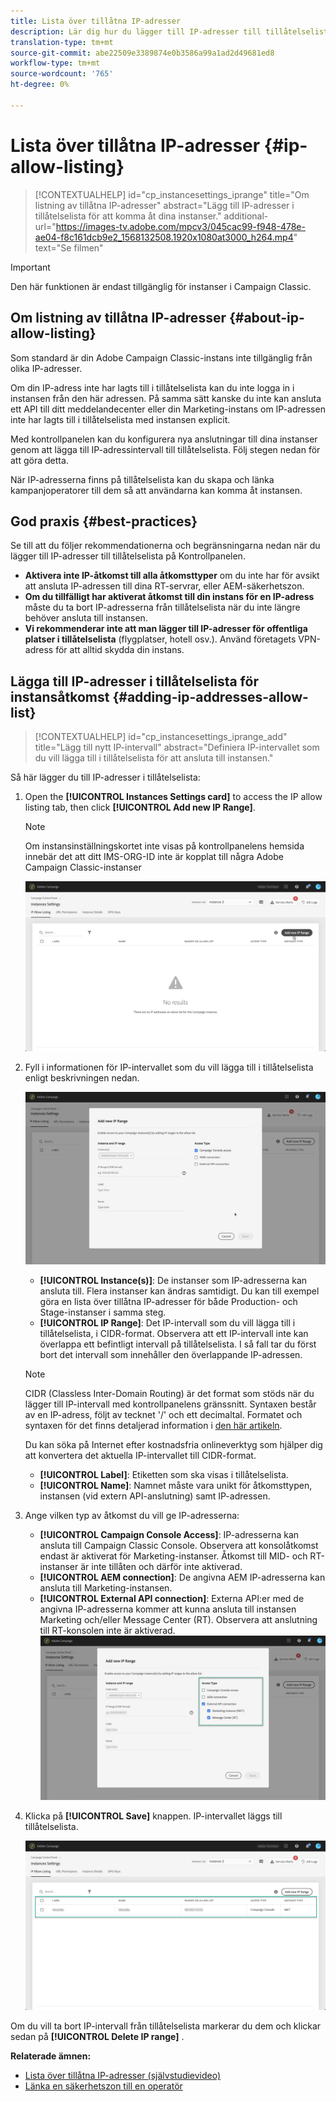 ```yaml
---
title: Lista över tillåtna IP-adresser
description: Lär dig hur du lägger till IP-adresser till tillåtelselista på Kontrollpanelen för instansåtkomst
translation-type: tm+mt
source-git-commit: abe22509e3389874e0b3586a99a1ad2d49681ed8
workflow-type: tm+mt
source-wordcount: '765'
ht-degree: 0%

---
```



# Lista över tillåtna IP-adresser {#ip-allow-listing}

>[!CONTEXTUALHELP]
>id="cp_instancesettings_iprange"
>title="Om listning av tillåtna IP-adresser"
>abstract="Lägg till IP-adresser i tillåtelselista för att komma åt dina instanser."
>additional-url="https://images-tv.adobe.com/mpcv3/045cac99-f948-478e-ae04-f8c161dcb9e2_1568132508.1920x1080at3000_h264.mp4" text="Se filmen"

>[!IMPORTANT]
>
>Den här funktionen är endast tillgänglig för instanser i Campaign Classic.

## Om listning av tillåtna IP-adresser {#about-ip-allow-listing}

Som standard är din Adobe Campaign Classic-instans inte tillgänglig från olika IP-adresser.

Om din IP-adress inte har lagts till i tillåtelselista kan du inte logga in i instansen från den här adressen. På samma sätt kanske du inte kan ansluta ett API till ditt meddelandecenter eller din Marketing-instans om IP-adressen inte har lagts till i tillåtelselista med instansen explicit.

Med kontrollpanelen kan du konfigurera nya anslutningar till dina instanser genom att lägga till IP-adressintervall till tillåtelselista. Följ stegen nedan för att göra detta.

När IP-adresserna finns på tillåtelselista kan du skapa och länka kampanjoperatorer till dem så att användarna kan komma åt instansen.

## God praxis {#best-practices}

Se till att du följer rekommendationerna och begränsningarna nedan när du lägger till IP-adresser till tillåtelselista på Kontrollpanelen.

* **Aktivera inte IP-åtkomst till alla åtkomsttyper** om du inte har för avsikt att ansluta IP-adressen till dina RT-servrar, eller AEM-säkerhetszon.
* **Om du tillfälligt har aktiverat åtkomst till din instans för en IP-adress** måste du ta bort IP-adresserna från tillåtelselista när du inte längre behöver ansluta till instansen.
* **Vi rekommenderar inte att man lägger till IP-adresser för offentliga platser i tillåtelselista** (flygplatser, hotell osv.). Använd företagets VPN-adress för att alltid skydda din instans.

## Lägga till IP-adresser i tillåtelselista för instansåtkomst {#adding-ip-addresses-allow-list}

>[!CONTEXTUALHELP]
>id="cp_instancesettings_iprange_add"
>title="Lägg till nytt IP-intervall"
>abstract="Definiera IP-intervallet som du vill lägga till i tillåtelselista för att ansluta till instansen."

Så här lägger du till IP-adresser i tillåtelselista:

1. Open the **[!UICONTROL Instances Settings card]** to access the IP allow listing tab, then click **[!UICONTROL Add new IP Range]**.

   >[!NOTE]
   >
   >Om instansinställningskortet inte visas på kontrollpanelens hemsida innebär det att ditt IMS-ORG-ID inte är kopplat till några Adobe Campaign Classic-instanser

   ![](assets/ip_whitelist_list1.png)

1. Fyll i informationen för IP-intervallet som du vill lägga till i tillåtelselista enligt beskrivningen nedan.

   ![](assets/ip_whitelist_add1.png)

   * **[!UICONTROL Instance(s)]**: De instanser som IP-adresserna kan ansluta till. Flera instanser kan ändras samtidigt. Du kan till exempel göra en lista över tillåtna IP-adresser för både Production- och Stage-instanser i samma steg.
   * **[!UICONTROL IP Range]**: Det IP-intervall som du vill lägga till i tillåtelselista, i CIDR-format. Observera att ett IP-intervall inte kan överlappa ett befintligt intervall på tillåtelselista. I så fall tar du först bort det intervall som innehåller den överlappande IP-adressen.
   >[!NOTE]
   >
   >CIDR (Classless Inter-Domain Routing) är det format som stöds när du lägger till IP-intervall med kontrollpanelens gränssnitt. Syntaxen består av en IP-adress, följt av tecknet &#39;/&#39; och ett decimaltal. Formatet och syntaxen för det finns detaljerad information i [den här artikeln](https://whatismyipaddress.com/cidr).
   >
   >Du kan söka på Internet efter kostnadsfria onlineverktyg som hjälper dig att konvertera det aktuella IP-intervallet till CIDR-format.

   * **[!UICONTROL Label]**: Etiketten som ska visas i tillåtelselista.
   * **[!UICONTROL Name]**: Namnet måste vara unikt för åtkomsttypen, instansen (vid extern API-anslutning) samt IP-adressen.


1. Ange vilken typ av åtkomst du vill ge IP-adresserna:

   * **[!UICONTROL Campaign Console Access]**: IP-adresserna kan ansluta till Campaign Classic Console. Observera att konsolåtkomst endast är aktiverat för Marketing-instanser. Åtkomst till MID- och RT-instanser är inte tillåten och därför inte aktiverad.
   * **[!UICONTROL AEM connection]**: De angivna AEM IP-adresserna kan ansluta till Marketing-instansen.
   * **[!UICONTROL External API connection]**: Externa API:er med de angivna IP-adresserna kommer att kunna ansluta till instansen Marketing och/eller Message Center (RT). Observera att anslutning till RT-konsolen inte är aktiverad.
   ![](assets/ip_whitelist_acesstype.png)

1. Klicka på **[!UICONTROL Save]** knappen. IP-intervallet läggs till tillåtelselista.

   ![](assets/ip_whitelist_added.png)

Om du vill ta bort IP-intervall från tillåtelselista markerar du dem och klickar sedan på **[!UICONTROL Delete IP range]** .

**Relaterade ämnen:**
* [Lista över tillåtna IP-adresser (självstudievideo)](https://docs.adobe.com/content/help/en/campaign-learn/campaign-classic-tutorials/administrating/control-panel-acc/ip-allow-listing.html)
* [Länka en säkerhetszon till en operatör](https://docs.campaign.adobe.com/doc/AC/en/INS_Additional_configurations_Configuring_Campaign_server.html#Linking_a_security_zone_to_an_operator)

